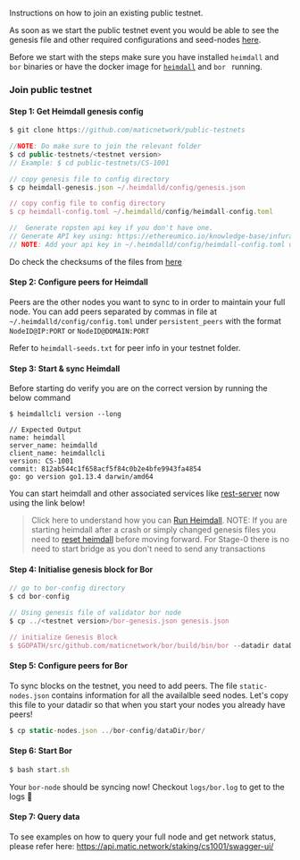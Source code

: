Instructions on how to join an existing public testnet.

As soon as we start the public testnet event you would be able to see the genesis file and other required configurations and seed-nodes [here](https://github.com/maticnetwork/public-testnets).

Before we start with the steps make sure you have installed `heimdall` and `bor` binaries or have the docker image for [`heimdall`](./heimdall/running-with-docker) and `bor ` running.

### Join public testnet

#### Step 1: Get Heimdall genesis config

```js
$ git clone https://github.com/maticnetwork/public-testnets

//NOTE: Do make sure to join the relevant folder
$ cd public-testnets/<testnet version>
// Example: $ cd public-testnets/CS-1001

// copy genesis file to config directory
$ cp heimdall-genesis.json ~/.heimdalld/config/genesis.json

// copy config file to config directory
$ cp heimdall-config.toml ~/.heimdalld/config/heimdall-config.toml

//  Generate ropsten api key if you don't have one.
// Generate API key using: https://ethereumico.io/knowledge-base/infura-api-key-guide
// NOTE: Add your api key in ~/.heimdalld/config/heimdall-config.toml under the key "eth_RPC_URL"
```

Do check the checksums of the files from [here](https://github.com/maticnetwork/public-testnets)

#### Step 2: Configure peers for Heimdall

Peers are the other nodes you want to sync to in order to maintain your full node. You can add peers separated by commas in file at `~/.heimdalld/config/config.toml` under `persistent_peers` with the format `NodeID@IP:PORT` or `NodeID@DOMAIN:PORT`

Refer to `heimdall-seeds.txt` for peer info in your testnet folder.

#### Step 3: Start & sync Heimdall

Before starting do verify you are on the correct version by running the below command

```
$ heimdallcli version --long

// Expected Output
name: heimdall
server_name: heimdalld
client_name: heimdallcli
version: CS-1001
commit: 812ab544c1f658acf5f84c0b2e4bfe9943fa4854
go: go version go1.13.4 darwin/amd64
```

You can start heimdall and other associated services like [rest-server](https://docs.matic.network/staking/heimdall/run-heimdall/#run-rest-server) now using the link below!

> Click here to understand how you can [Run Heimdall](../heimdall/run-heimdall).
> NOTE: If you are starting heimdall after a crash or simply changed genesis files you need to [reset heimdall](../heimdall/run-heimdall/#reset-heimdall) before moving forward.
> For Stage-0 there is no need to start bridge as you don't need to send any transactions

#### Step 4: Initialise genesis block for Bor

```js
// go to bor-config directory
$ cd bor-config

// Using genesis file of validator bor node
$ cp ../<testnet version>/bor-genesis.json genesis.json

// initialize Genesis Block
$ $GOPATH/src/github.com/maticnetwork/bor/build/bin/bor --datadir dataDir init genesis.json

```

#### Step 5: Configure peers for Bor

To sync blocks on the testnet, you need to add peers. The file `static-nodes.json` contains information for all the availalble seed nodes. Let's copy this file to your datadir so that when you start your nodes you already have peers!

```js
$ cp static-nodes.json ../bor-config/dataDir/bor/
```

#### Step 6: Start Bor

```js
$ bash start.sh

```

Your `bor-node` should be syncing now! Checkout `logs/bor.log` to get to the logs 🤩

#### Step 7: Query data

To see examples on how to query your full node and get network status, please refer here: https://api.matic.network/staking/cs1001/swagger-ui/
